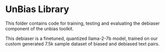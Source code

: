 # UnBias Library
This folder contains code for training, testing and evaluating the debiaser component of the unbias toolkit. 

This debiaser is a finetuned, quantized llama-2-7b model, trained on our custom generated 7.5k sample dataset of biased and debiased text pairs.
